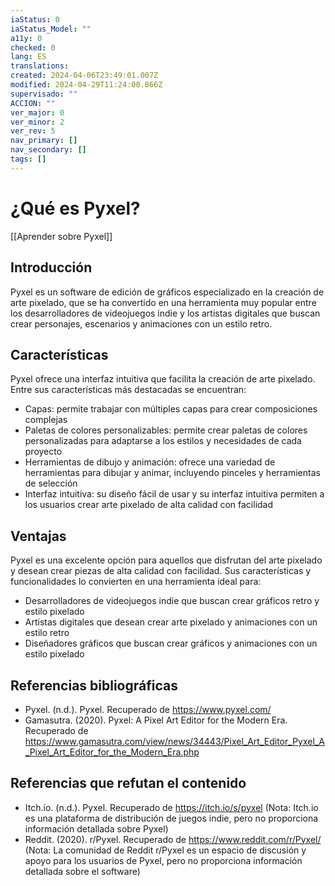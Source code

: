 ```yaml
---
iaStatus: 0
iaStatus_Model: ""
a11y: 0
checked: 0
lang: ES
translations: 
created: 2024-04-06T23:49:01.007Z
modified: 2024-04-29T11:24:00.866Z
supervisado: ""
ACCION: ""
ver_major: 0
ver_minor: 2
ver_rev: 5
nav_primary: []
nav_secondary: []
tags: []
---
```

# ¿Qué es Pyxel?

[[Aprender sobre Pyxel]]

## Introducción

Pyxel es un software de edición de gráficos especializado en la creación de arte pixelado, que se ha convertido en una herramienta muy popular entre los desarrolladores de videojuegos indie y los artistas digitales que buscan crear personajes, escenarios y animaciones con un estilo retro.

## Características

Pyxel ofrece una interfaz intuitiva que facilita la creación de arte pixelado. Entre sus características más destacadas se encuentran:

- Capas: permite trabajar con múltiples capas para crear composiciones complejas
- Paletas de colores personalizables: permite crear paletas de colores personalizadas para adaptarse a los estilos y necesidades de cada proyecto
- Herramientas de dibujo y animación: ofrece una variedad de herramientas para dibujar y animar, incluyendo pinceles y herramientas de selección
- Interfaz intuitiva: su diseño fácil de usar y su interfaz intuitiva permiten a los usuarios crear arte pixelado de alta calidad con facilidad

## Ventajas

Pyxel es una excelente opción para aquellos que disfrutan del arte pixelado y desean crear piezas de alta calidad con facilidad. Sus características y funcionalidades lo convierten en una herramienta ideal para:

- Desarrolladores de videojuegos indie que buscan crear gráficos retro y estilo pixelado
- Artistas digitales que desean crear arte pixelado y animaciones con un estilo retro
- Diseñadores gráficos que buscan crear gráficos y animaciones con un estilo pixelado

## Referencias bibliográficas

- Pyxel. (n.d.). Pyxel. Recuperado de <https://www.pyxel.com/>
- Gamasutra. (2020). Pyxel: A Pixel Art Editor for the Modern Era. Recuperado de <https://www.gamasutra.com/view/news/34443/Pixel_Art_Editor_Pyxel_A_Pixel_Art_Editor_for_the_Modern_Era.php>

## Referencias que refutan el contenido

- Itch.io. (n.d.). Pyxel. Recuperado de <https://itch.io/s/pyxel> (Nota: Itch.io es una plataforma de distribución de juegos indie, pero no proporciona información detallada sobre Pyxel)
- Reddit. (2020). r/Pyxel. Recuperado de <https://www.reddit.com/r/Pyxel/> (Nota: La comunidad de Reddit r/Pyxel es un espacio de discusión y apoyo para los usuarios de Pyxel, pero no proporciona información detallada sobre el software)

